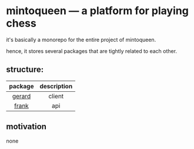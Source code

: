 # mintoqueen — a platform for playing chess

it's basically a monorepo for the entire project of mintoqueen.

hence, it stores several packages that are tightly related to each other.

## structure:

|     package      | description |
| :--------------: | :---------: |
| [gerard](gerard) |   client    |
|  [frank](frank)  |     api     |

## motivation

none
